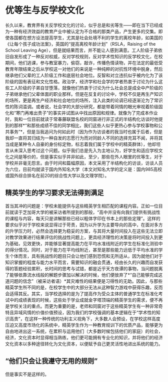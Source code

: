 # 优等生与反学校文化

长久以来，教育界有关反学校文化的讨论，似乎总是和劣等生——即在当下已经成为一种有经济效益的教育产业中被认定为不合格的那类产品，产生更多的交集。即使各国都在想方设法提高学生，尤其是社会处境不利的学生的离校年龄，如美国的《让每个孩子成功法案》，英国的“提高离校年龄计划”（RSLA，Raising of the School Leaving Age），但是就结果而言，并不能让人感到满意。工人阶级子弟依旧自发形成了一种反对权威，反对学校规则，反对学术性知识的反学校文化，在校期间，他们逃课，参与教室暴力，偷窃，敲诈，传播色情读物，并在法定的最低受教育年限结束之后从学校这一对他们的来说是一种纯粹的对抗性环境中脱身，然后继承他们父辈的工人阶级工作和底层社会地位。反智和对立违抗似乎被内化为了该阶级的固有表征和文化性格。政治学，经济学和社会学的学者热衷于讨论为什么这些工人阶级的子弟自甘堕落，就像他们热衷于讨论为什么社会总是成全中产阶级的子弟继承他们父辈体面的职业那样。但是在反复的讨论中，学校不仅是再生产知识的场所，更是再生产经济和社会地位的场所，注入此类的论调已经逐渐沦为了常识性的陈词滥调。或者说，社会学的大部分研究，都是带着同情的眼光审视着阶级固化和“寒门再难出贵子”的事实并试图从中找出原因和规律。就像为了完成本作业时，我和一位目前就读于常春藤联盟名校的同窗进行非正式的半结构化访谈时他提到的那样*“和那些成绩不佳的同学相比，我们这些人似乎更热心参与学校事物和公共事务”*，但是当我追问为何如此时（因为作为访谈者的我当时也属于后者，但是我却一直将其归结为一种自发的志愿行为而对同龄人不同的选择充耳不闻，并将其当成是某种令人自豪的身份标定物，标志着我们属于学校中的精英群体），他却坦言从未深入思考过这个问题。似乎我们总是先入为主地认为，好学生和适应学校文化之间是等价的，但是事实似乎并非如此，至少，那些在外人眼里的优等生，对于学校并非毫无怨言。由于时间和篇幅原因，本文采用了半结构化的访谈，访谈人员为六位，目前均就读于国内外知名大学（本文对知名大学的定义是：国内985高校或国外综合排名在前20的综合性大学以及文理学院）。

## 精英学生的学习要求无法得到满足

首当其冲的问题是：学校未能提供与这些精英学生相匹配的课程内容。正如一位目前就读于芝加哥大学的被采访者所提到的那般，“高中并没有向我们提供有挑战性的课程与内容，每天只是讲解那些已经以粗体字印在书本上的那些定理”。这样的要求似乎对于学校来说显得过于苛责，因为以升学为主要导向的高中，在面对多方的升学压力时，必然会选择更为稳妥的方案，与其将大量时间投入在这些无法立即对教学效果进行结果评估的挑战性问题上，更具经济理性的决策是将时间投入到更为基础，见效更快，并能够显著提高能力在平均水准线附近的学生在标准化测验中的得分情况。同时，对于能力在平均线附近，甚至是那些能力远低于平均水准的学生个体而言，具有挑战性的题目只会让他们感到恐慌和无所适从，因为就他们对于知识掌握的程度与能力水平而言，需要知识的融会贯通，经由长久的兴趣而自发获得的答题经验累积，长时间的思考与试错，都是近乎天方夜谭的事物，当问题脱离了能够依靠流水线般的解题步骤加以解决的时候，他们便放弃了*“自己能够完成这道问题的信念”（被采访者语）*其灾难性的结果便是习得性的无助。因此，与那些精英学生所不同的是，在校学生中的大部分无法从这种智力游戏中获得乐趣，反而会适得其反。其实，当学校选择的是为了提高作为受众主体的普通学生在标准化考试中的成绩表现的时候，这些处于学业成就金字塔顶端的精英学生的需求，便不再是学校关注的重点。而更为重要的是，老师和同窗对于这些精英学生有一种非常奇特且异域风情的价值价值预设，因为我们的学校强调的基本逻辑在于“学术性的知识高贵”，在这样一种传统的功利主义视角下，大多数人会预设，在学校这样高度压迫又高度市场化的系统中，精英学生作为一种教育规训下的优质产品，能够更为自由地进出这一系统，在累积与运用他们（大多数时候包括他们的家庭）的社会，经济，文化资本时显得相当熟练，他们更可能拥有专业化的知识，并将他们的经济文化资本以多种途径转化为文化资本，以便赋予自己更灵活性地进出系统的能力。

## “他们只会让我遵守无用的规则”

但是事实不是这样的。